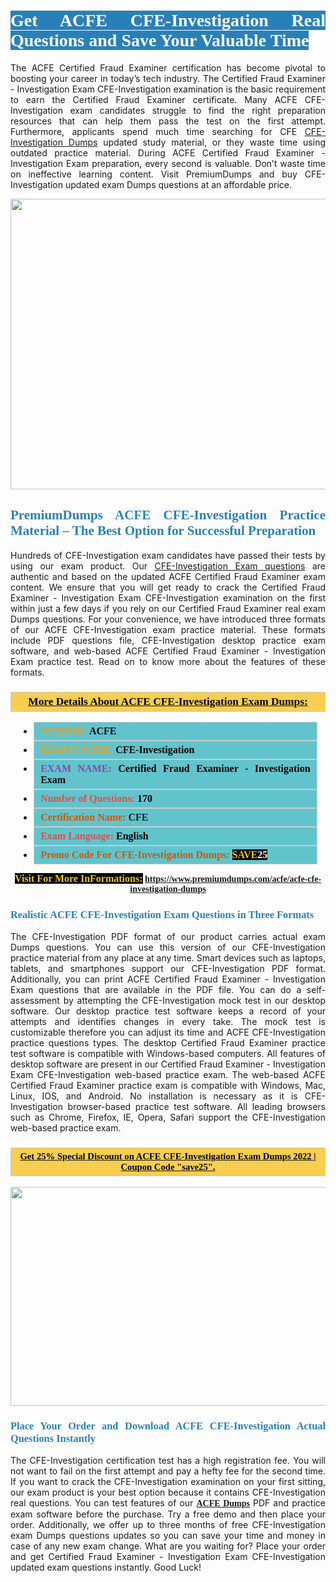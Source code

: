 <h1 style="text-align: justify;"><span style="color:#ffffff;"><span style="font-family:Georgia,serif;"><strong><span style="background-color:#2980b9;">Get ACFE CFE-Investigation Real Questions and Save Your Valuable Time</span></strong></span></span></h1>

<p style="text-align: justify;">The ACFE Certified Fraud Examiner certification has become pivotal to boosting your career in today’s tech industry. The Certified Fraud Examiner - Investigation Exam CFE-Investigation examination is the basic requirement to earn the Certified Fraud Examiner certificate. Many ACFE CFE-Investigation exam candidates struggle to find the right preparation resources that can help them pass the test on the first attempt. Furthermore, applicants spend much time searching for CFE <a href="https://www.premiumdumps.com/acfe/acfe-cfe-investigation-dumps">CFE-Investigation Dumps</a> updated study material, or they waste time using outdated practice material. During ACFE Certified Fraud Examiner - Investigation Exam preparation, every second is valuable. Don’t waste time on ineffective learning content. Visit PremiumDumps and buy CFE-Investigation updated exam Dumps questions at an affordable price.</p>

<p style="text-align: center;"><a href="https://www.premiumdumps.com/acfe/acfe-cfe-investigation-dumps"><img alt="" src="https://i.imgur.com/KJGzbJ2.jpeg" style="width: 700px; height: 465px;" /></a></p>

<h2 style="text-align: justify;"><span style="color:#2980b9;"><span style="font-family:Georgia,serif;"><strong>PremiumDumps ACFE CFE-Investigation Practice Material – The Best Option for Successful Preparation</strong></span></span></h2>

<p style="text-align: justify;">Hundreds of CFE-Investigation exam candidates have passed their tests by using our exam product. Our <a href="https://www.premiumdumps.com/acfe/acfe-cfe-investigation-dumps">CFE-Investigation Exam questions</a> are authentic and based on the updated ACFE Certified Fraud Examiner exam content. We ensure that you will get ready to crack the Certified Fraud Examiner - Investigation Exam CFE-Investigation examination on the first within just a few days if you rely on our Certified Fraud Examiner real exam Dumps questions. For your convenience, we have introduced three formats of our ACFE CFE-Investigation exam practice material. These formats include PDF questions file, CFE-Investigation desktop practice exam software, and web-based ACFE Certified Fraud Examiner - Investigation Exam practice test. Read on to know more about the features of these formats.</p>

<h3 style="background: #f7ce50; border: 1px solid rgb(204, 204, 204); padding: 5px 10px; text-align: center;"><span style="font-family:Georgia,serif;"><u><u><span style="color:#000000;"><span style="font-size:11pt"><span style="line-height:normal"><b><span style="font-size:13.0pt"><span cambria="">More Details About ACFE CFE-Investigation Exam Dumps:</span></span></b></span></span></span></u></u></span></h3>

<ul>
	<li style="margin:0cm 10pt">
	<div style="background:#61c4cd; border: 1px solid rgb(204, 204, 204); padding: 5px 10px; text-align: justify;"><span style="font-family:Georgia,serif;"><span style="font-size:11pt"><span style="line-height:normal"><b><span style="font-size:12.0pt"><span new="" roman="" times=""><span style="color:#f39c12;">VENDOR:</span> <span style="color:#000000;">ACFE</span></span></span></b></span></span></span></div>
	</li>
	<li style="margin:0cm 10pt">
	<div style="background: #61c4cd; border: 1px solid rgb(204, 204, 204); padding: 5px 10px; text-align: justify;"><span style="font-family:Georgia,serif;"><span style="font-size:11pt"><span style="line-height:normal"><b><span style="font-size:12.0pt"><span new="" roman="" times=""><span style="color:#f39c12;">EXAM CCODE:</span> <span style="color:#000000;">CFE-Investigation</span></span></span></b></span></span></span></div>
	</li>
	<li style="margin:0cm 10pt">
	<div style="background: #61c4cd; border: 1px solid rgb(204, 204, 204); padding: 5px 10px; text-align: justify;"><span style="font-family:Georgia,serif;"><span style="font-size:11pt"><span style="line-height:normal"><b><span style="font-size:12.0pt"><span new="" roman="" times=""><span style="color:#8e44ad;">EXAM NAME:</span> <span style="color:#000000;">Certified Fraud Examiner - Investigation Exam</span></span></span></b></span></span></span></div>
	</li>
	<li style="margin:0cm 10pt">
	<div style="background: #61c4cd; border: 1px solid rgb(204, 204, 204); padding: 5px 10px;"><span style="font-family:Georgia,serif;"><span style="font-size:11pt"><span style="line-height:normal"><b><span style="font-size:12.0pt"><span new="" roman="" times=""><span style="color:#e74c3c;">Number of Questions:</span><span style="color:#000000;"><span style="color:#f1c40f;"> </span>170</span></span></span></b></span></span></span></div>
	</li>
	<li style="margin:0cm 10pt">
	<div style="background: #61c4cd; border: 1px solid rgb(204, 204, 204); padding: 5px 10px; text-align: justify;"><span style="font-family:Georgia,serif;"><span style="font-size:11pt"><span style="line-height:normal"><b><span style="font-size:12.0pt"><span new="" roman="" times=""><span style="color:#d35400;">Certification Name:</span> CFE</span></span></b></span></span></span></div>
	</li>
	<li style="margin:0cm 10pt">
	<div style="background: #61c4cd; border: 1px solid rgb(204, 204, 204); padding: 5px 10px; text-align: justify;"><span style="font-family:Georgia,serif;"><span style="font-size:11pt"><span style="line-height:normal"><b><span style="font-size:12.0pt"><span new="" roman="" times=""><span style="color:#e74c3c;">Exam Language:</span> <span style="color:#000000;">English</span></span></span></b></span></span></span></div>
	</li>
	<li style="margin:0cm 10pt">
	<div style="background: #61c4cd; border: 1px solid rgb(204, 204, 204); padding: 5px 10px;"><span style="font-family:Georgia,serif;"><span style="font-size:11pt"><span style="line-height:normal"><b><span style="font-size:12.0pt"><span new="" roman="" times=""><span style="color:#d35400;">Promo Code For CFE-Investigation Dumps:</span><span style="color:#f1c40f;"> <span style="background-color:#000000;">SAVE</span></span><span style="color:#ffffff;"><span style="background-color:#000000;">25</span></span></span></span></b></span></span></span></div>
	</li>
</ul>

<p style="text-align: center;"><span style="font-family:Georgia,serif;"><strong><span style="font-size:16px;"><span style="color:#f1c40f;"><span style="background-color:#000000;">Visit For More InFormations:</span></span></span> <a href="https://www.premiumdumps.com/acfe/acfe-cfe-investigation-dumps">https://www.premiumdumps.com/acfe/acfe-cfe-investigation-dumps</a></strong></span></p>

<h3 style="text-align: justify;"><span style="color:#2980b9;"><span style="font-family:Georgia,serif;"><strong><strong><strong>Realistic ACFE CFE-Investigation Exam Questions in Three Formats</strong></strong></strong></span></span></h3>

<p style="text-align: justify;">The CFE-Investigation PDF format of our product carries actual exam Dumps questions. You can use this version of our CFE-Investigation practice material from any place at any time. Smart devices such as laptops, tablets, and smartphones support our CFE-Investigation PDF format. Additionally, you can print ACFE Certified Fraud Examiner - Investigation Exam questions that are available in the PDF file. You can do a self-assessment by attempting the CFE-Investigation mock test in our desktop software. Our desktop practice test software keeps a record of your attempts and identifies changes in every take. The mock test is customizable therefore you can adjust its time and ACFE CFE-Investigation practice questions types. The desktop Certified Fraud Examiner practice test software is compatible with Windows-based computers. All features of desktop software are present in our Certified Fraud Examiner - Investigation Exam CFE-Investigation web-based practice exam. The web-based ACFE Certified Fraud Examiner practice exam is compatible with Windows, Mac, Linux, IOS, and Android. No installation is necessary as it is CFE-Investigation browser-based practice test software. All leading browsers such as Chrome, Firefox, IE, Opera, Safari support the CFE-Investigation web-based practice exam.</p>

<h3 style="background: rgb(247, 206, 80); border: 1px solid rgb(204, 204, 204); padding: 5px 10px; text-align: center;"><span style="font-family:Georgia,serif;"><u><span style="color:#000000;"><span style="font-size:11pt;"><span style="line-height:normal;"><b><span cambria="">Get 25% Special Discount on ACFE CFE-Investigation Exam Dumps 2022 | Coupon Code "save25".</span></b></span></span></span></u></span></h3>

<p style="text-align: center;"><strong><strong><a href="https://www.premiumdumps.com/acfe/acfe-cfe-investigation-dumps"><img alt="" src="https://i.imgur.com/F18GQwv.jpeg" style="width: 700px; height: 350px;" /></a></strong></strong></p>

<h3 style="text-align: justify;"><strong><span style="color:#2980b9;"><span style="font-family:Georgia,serif;"><strong><strong><strong>Place Your Order and Download ACFE CFE-Investigation Actual Questions Instantly</strong></strong></strong></span></span></strong></h3>

<p style="text-align: justify;">The CFE-Investigation certification test has a high registration fee. You will not want to fail on the first attempt and pay a hefty fee for the second time. If you want to crack the CFE-Investigation examination on your first sitting, our exam product is your best option because it contains CFE-Investigation real questions. You can test features of our <span style="font-family:Georgia,serif;"><strong><a href="https://www.premiumdumps.com/acfe-exam-dumps">ACFE Dumps</a></strong></span> PDF and practice exam software before the purchase. Try a free demo and then place your order. Additionally, we offer up to three months of free CFE-Investigation exam Dumps questions updates so you can save your time and money in case of any new exam change. What are you waiting for? Place your order and get Certified Fraud Examiner - Investigation Exam CFE-Investigation updated exam questions instantly. Good Luck!</p>
